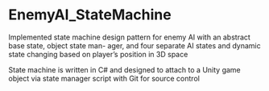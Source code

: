 # EnemyAI_StateMachine

Implemented state machine design pattern for enemy AI with an abstract base state, object state man-
ager, and four separate AI states and dynamic state changing based on player’s position in 3D space

State machine is written in C# and designed to attach to a Unity game object via state manager script
with Git for source control
